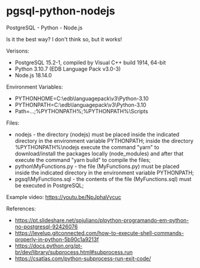 # pgsql-python-nodejs

PostgreSQL - Python - Node.js

Is it the best way? I don't think so, but it works!

Verisons:
- PostgreSQL 15.2-1, compiled by Visual C++ build 1914, 64-bit
- Python 3.10.7 (EDB Language Pack v3.0-3)
- Node.js 18.14.0

Environment Variables:
- PYTHONHOME=C:\edb\languagepack\v3\Python-3.10
- PYTHONPATH=C:\edb\languagepack\v3\Python-3.10
- Path=...;%PYTHONPATH%;%PYTHONPATH%\Scripts

Files:
- nodejs - the directory (nodejs) must be placed inside the indicated directory in the environment variable PYTHONPATH; inside the directory %PYTHONPATH%\nodejs execute the command "yarn" to download/install the packages locally (node_modules) and after that execute the command "yarn build" to compile the files;
- python\MyFunctions.py - the file (MyFunctions.py) must be placed inside the indicated directory in the environment variable PYTHONPATH;
- pgsql\MyFunctions.sql - the contents of the file (MyFunctions.sql) must be executed in PostgreSQL;

Example video: https://youtu.be/NpJphaVycuc

References:
- https://pt.slideshare.net/spjuliano/plpython-programando-em-python-no-postgresql-92426076
- https://levelup.gitconnected.com/how-to-execute-shell-commands-properly-in-python-5b90c1a9213f
- https://docs.python.org/pt-br/dev/library/subprocess.html#subprocess.run
- https://csatlas.com/python-subprocess-run-exit-code/
